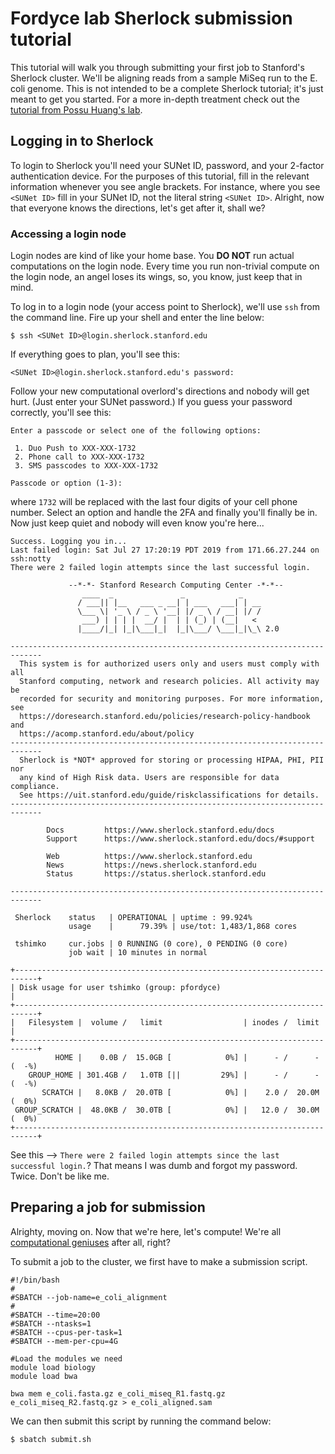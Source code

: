 # Fordyce lab Sherlock submission tutorial

This tutorial will walk you through submitting your first job to Stanford's Sherlock cluster. We'll be aligning reads from a sample MiSeq run to the E. coli genome. This is not intended to be a complete Sherlock tutorial; it's just meant to get you started. For a more in-depth treatment check out the [tutorial from Possu Huang's lab](https://github.com/ProteinDesignLab/protein-design-tutorials/blob/master/intro_to_sherlock.md). 

## Logging in to Sherlock

To login to Sherlock you'll need your SUNet ID, password, and your 2-factor authentication device. For the purposes of this tutorial, fill in the relevant information whenever you see angle brackets. For instance, where you see `<SUNet ID>` fill in your SUNet ID, not the literal string `<SUNet ID>`. Alright, now that everyone knows the directions, let's get after it, shall we?

### Accessing a login node

Login nodes are kind of like your home base. You **DO NOT** run actual computations on the login node. Every time you run non-trivial compute on the login node, an angel loses its wings, so, you know, just keep that in mind. 

To log in to a login node (your access point to Sherlock), we'll use `ssh` from the command line. Fire up your shell and enter the line below:

```
$ ssh <SUNet ID>@login.sherlock.stanford.edu
```

If everything goes to plan, you'll see this:

```
<SUNet ID>@login.sherlock.stanford.edu's password:
```

Follow your new computational overlord's directions and nobody will get hurt. (Just enter your SUNet password.) If you guess your password correctly, you'll see this:

```
Enter a passcode or select one of the following options:

 1. Duo Push to XXX-XXX-1732
 2. Phone call to XXX-XXX-1732
 3. SMS passcodes to XXX-XXX-1732

Passcode or option (1-3):
```

where `1732` will be replaced with the last four digits of your cell phone number. Select an option and handle the 2FA and finally you'll finally be in. Now just keep quiet and nobody will even know you're here...

```
Success. Logging you in...
Last failed login: Sat Jul 27 17:20:19 PDT 2019 from 171.66.27.244 on ssh:notty
There were 2 failed login attempts since the last successful login.

             --*-*- Stanford Research Computing Center -*-*--
                ____  _               _            _
               / ___|| |__   ___ _ __| | ___   ___| | __
               \___ \| '_ \ / _ \ '__| |/ _ \ / __| |/ /
                ___) | | | |  __/ |  | | (_) | (__|   <
               |____/|_| |_|\___|_|  |_|\___/ \___|_|\_\ 2.0

-----------------------------------------------------------------------------
  This system is for authorized users only and users must comply with all
  Stanford computing, network and research policies. All activity may be
  recorded for security and monitoring purposes. For more information, see
  https://doresearch.stanford.edu/policies/research-policy-handbook and
  https://acomp.stanford.edu/about/policy
-----------------------------------------------------------------------------
  Sherlock is *NOT* approved for storing or processing HIPAA, PHI, PII nor
  any kind of High Risk data. Users are responsible for data compliance.
  See https://uit.stanford.edu/guide/riskclassifications for details.
-----------------------------------------------------------------------------

        Docs         https://www.sherlock.stanford.edu/docs
        Support      https://www.sherlock.stanford.edu/docs/#support

        Web          https://www.sherlock.stanford.edu
        News         https://news.sherlock.stanford.edu
        Status       https://status.sherlock.stanford.edu

-----------------------------------------------------------------------------

 Sherlock    status   | OPERATIONAL | uptime : 99.924%
             usage    |      79.39% | use/tot: 1,483/1,868 cores

 tshimko     cur.jobs | 0 RUNNING (0 core), 0 PENDING (0 core)
             job wait | 10 minutes in normal

+---------------------------------------------------------------------------+
| Disk usage for user tshimko (group: pfordyce)                             |
+---------------------------------------------------------------------------+
|   Filesystem |  volume /   limit                  | inodes /  limit       |
+---------------------------------------------------------------------------+
          HOME |    0.0B /  15.0GB [            0%] |      - /      - (  -%)
    GROUP_HOME | 301.4GB /   1.0TB [||         29%] |      - /      - (  -%)
       SCRATCH |   8.0KB /  20.0TB [            0%] |    2.0 /  20.0M (  0%)
 GROUP_SCRATCH |  48.0KB /  30.0TB [            0%] |   12.0 /  30.0M (  0%)
+---------------------------------------------------------------------------+
```

See this --> `There were 2 failed login attempts since the last successful login.`? That means I was dumb and forgot my password. Twice. Don't be like me.

## Preparing a job for submission

Alrighty, moving on. Now that we're here, let's compute! We're all [computational geniuses](https://media.giphy.com/media/3o6ZsWTFIZwuEbv2nK/giphy.gif) after all, right?

To submit a job to the cluster, we first have to make a submission script.

```
#!/bin/bash
#
#SBATCH --job-name=e_coli_alignment
#
#SBATCH --time=20:00
#SBATCH --ntasks=1
#SBATCH --cpus-per-task=1
#SBATCH --mem-per-cpu=4G

#Load the modules we need
module load biology
module load bwa

bwa mem e_coli.fasta.gz e_coli_miseq_R1.fastq.gz e_coli_miseq_R2.fastq.gz > e_coli_aligned.sam
```

We can then submit this script by running the command below:

```
$ sbatch submit.sh
````
